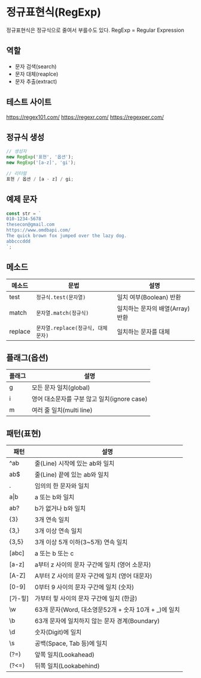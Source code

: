 # 정규표현식(RegExp)

정규표현식은 정규식으로 줄여서 부를수도 있다.
RegExp = Regular Expression

## 역할

- 문자 검색(search)
- 문자 대체(reaplce)
- 문자 추출(extract)

## 테스트 사이트

https://regex101.com/
https://regexr.com/
https://regexper.com/

## 정규식 생성

```js
// 생성자
new RegExp('표현', '옵션');
new RegExp('[a-z]', 'gi');

// 리터럴
표현 / 옵션 / [a - z] / gi;
```

## 예제 문자

```js
const str = `
010-1234-5678
thesecon@gmail.com
https://www.omdbapi.com/
The quick brown fox jumped over the lazy dog.
abbcccddd
`;
```

## 메소드

| 메소드  | 문법                               | 설명                             |
| ------- | ---------------------------------- | -------------------------------- |
| test    | `정규식.test(문자열)`              | 일치 여부(Boolean) 반환          |
| match   | `문자열.match(정규식)`             | 일치하는 문자의 배열(Array) 반환 |
| replace | `문자열.replace(정규식, 대체문자)` | 일치하는 문자를 대체             |

## 플래그(옵션)

| 플래그 | 설명                                        |
| ------ | ------------------------------------------- |
| g      | 모든 문자 일치(global)                      |
| i      | 영어 대소문자를 구분 않고 일치(ignore case) |
| m      | 여러 줄 일치(multi line)                    |

## 패턴(표현)

| 패턴       | 설명                                                  |
| ---------- | ----------------------------------------------------- |
| ^ab        | 줄(Line) 시작에 있는 ab와 일치                        |
| ab$        | 줄(Line) 끝에 있는 ab와 일치                          |
| .          | 임의의 한 문자와 일치                                 |
| a&verbar;b | a 또는 b와 일치                                       |
| ab?        | b가 없거나 b와 일치                                   |
| {3}        | 3개 연속 일치                                         |
| {3,}       | 3개 이상 연속 일치                                    |
| {3,5}      | 3개 이상 5개 이하(3~5개) 연속 일치                    |
| [abc]      | a 또는 b 또는 c                                       |
| [a-z]      | a부터 z 사이의 문자 구간에 일치 (영어 소문자)         |
| [A-Z]      | A부터 Z 사이의 문자 구간에 일치 (영어 대문자)         |
| [0-9]      | 0부터 9 사이의 문자 구간에 일치 (숫자)                |
| [가-힣]    | 가부터 힣 사이의 문자 구간에 일치 (한글)              |
| \w         | 63개 문자(Word, 대소영문52개 + 숫자 10개 + \_)에 일치 |
| \b         | 63개 문자에 일치하지 않는 문자 경계(Boundary)         |
| \d         | 숫자(Digit)에 일치                                    |
| \s         | 공백(Space, Tab 등)에 일치                            |
| (?=)       | 앞쪽 일치(Lookahead)                                  |
| (?<=)      | 뒤쪽 일치(Lookabehind)                                |
